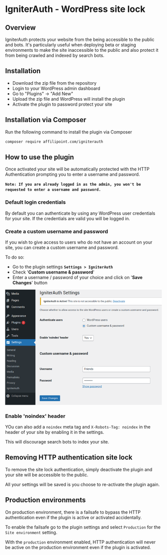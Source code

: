 # IgniterAuth - WordPress site lock

## Overview
IgniterAuth protects your website from the being accessible to the public and bots. It's particularly useful when deploying beta or staging environments to make the site inaccessible to the public and also protect it from being crawled and indexed by search bots.

## Installation

- Download the zip file from the repository
- Login to your WordPress admin dashboard
- Go to "Plugins" -> "Add New"
- Upload the zip file and WordPress will install the plugin
- Activate the plugin to password protect your site

## Installation via Composer

Run the following command to install the plugin via Composer

```sh
composer require affilipoint.com/igniterauth
```

## How to use the plugin

Once activated your site will be automatically protected with the HTTP Authentication prompting you to enter a username and password.

**`Note: If you are already logged in as the admin, you won't be requested to enter a username and password.`**

### Default login credentials

By default you can authenticate by using any WordPress user credentials for your site. If the credentials are valid you will be logged in.

### Create a custom username and password

If you wish to give access to users who do not have an account on your site, you can create a custom username and password.

To do so:
- Go to the plugin settings **`Settings > IgniterAuth`**
- Check '**Custom username & password**'
- Enter a username / password of your choice and click on '**Save Changes**' button

![alt text](includes/screenshot.png)

### Enable 'noindex' header

YOu can also add a `noindex` meta tag and `X-Robots-Tag: noindex` in the header of your site by enabling it in the settings.

This will discourage search bots to index your site.

## Removing HTTP authentication site lock

To remove the site lock authentication, simply deactivate the plugin and your site will be accessible to the public.

All your settings will be saved is you choose to re-activate the plugin again.

## Production environments

On production environment, there is a failsafe to bypass the HTTP authentication even if the plugin is active or activated accidentally.

To enable the failsafe go to the plugin settings and select `Production` for the `Site environment` setting.

With the `production` environment enabled, HTTP authentication will never be active on the production environment even if the plugin is activated.
